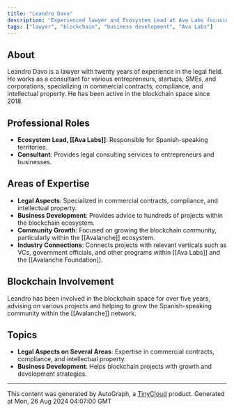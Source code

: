 ```yaml
---
title: "Leandro Davo"
description: "Experienced lawyer and Ecosystem Lead at Ava Labs focusing on blockchain business development and legal aspects."
tags: ["lawyer", "blockchain", "business development", "Ava Labs"]
---
```


## About

Leandro Davo is a lawyer with twenty years of experience in the legal field. He works as a consultant for various entrepreneurs, startups, SMEs, and corporations, specializing in commercial contracts, compliance, and intellectual property. He has been active in the blockchain space since 2018.

## Professional Roles

- **Ecosystem Lead, [[Ava Labs]]**: Responsible for Spanish-speaking territories.
- **Consultant**: Provides legal consulting services to entrepreneurs and businesses.

## Areas of Expertise

- **Legal Aspects**: Specialized in commercial contracts, compliance, and intellectual property.
- **Business Development**: Provides advice to hundreds of projects within the blockchain ecosystem.
- **Community Growth**: Focused on growing the blockchain community, particularly within the [[Avalanche]] ecosystem.
- **Industry Connections**: Connects projects with relevant verticals such as VCs, government officials, and other programs within [[Ava Labs]] and the [[Avalanche Foundation]].

## Blockchain Involvement

Leandro has been involved in the blockchain space for over five years, advising on various projects and helping to grow the Spanish-speaking community within the [[Avalanche]] network.

## Topics

- **Legal Aspects on Several Areas**: Expertise in commercial contracts, compliance, and intellectual property.
- **Business Development**: Helps blockchain projects with growth and development strategies.

---
This content was generated by AutoGraph, a [TinyCloud](https://tinycloud.xyz/) product.
Generated at Mon, 26 Aug 2024 04:07:00 GMT